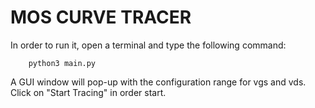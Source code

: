 # MOS CURVE TRACER

In order to run it, open a terminal and type the following command:

```
    python3 main.py
```
A GUI window will pop-up with the configuration range for vgs and vds. Click on "Start Tracing" in order start.

